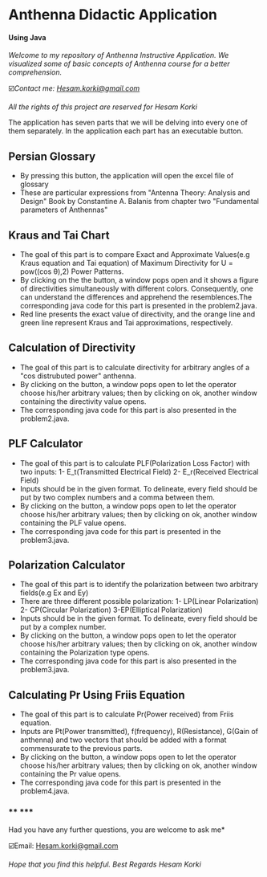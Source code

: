 # **Anthenna Didactic Application**

#### **Using Java**

*Welcome to my repository of Anthenna Instructive Application. We visualized some of basic concepts of Anthenna course for a better comprehension.*

☑️*Contact me: Hesam.korki@gmail.com*

*All the rights of this project are reserved for Hesam Korki*

The application has seven parts that we will be delving into every one of them separately. In the application each part has an executable button.

## **Persian Glossary**

- By pressing this button, the application will open the excel file of glossary
- These are particular expressions from "Antenna Theory: Analysis and Design" Book by Constantine A. Balanis from chapter two "Fundamental parameters of Anthennas"

## **Kraus and Tai Chart**

- The goal of this part is to compare Exact and Approximate Values(e.g Kraus equation and Tai equation) of Maximum Directivity for U = pow((cos θ),2) Power Patterns.
- By clicking on the the button, a window pops open and it shows a figure of directivities simultaneously with different colors. Consequently, one can understand the differences and apprehend the resemblences.The corresponding java code for this part is presented in the problem2.java.
- Red line presents the exact value of directivity, and the orange line and green line represent Kraus and Tai approximations, respectively.

## **Calculation of Directivity**

- The goal of this part is to calculate directivity for arbitrary angles of a "cos distrubuted power" anthenna.
- By clicking on the button, a window pops open to let the operator choose his/her arbitrary values; then by clicking on ok, another window containing the directivity value opens. 
- The corresponding java code for this part is also presented in the problem2.java.

## **PLF Calculator**

- The goal of this part is to calculate PLF(Polarization Loss Factor) with two inputs: 1- E_t(Transmitted Electrical Field)
2- E_r(Received Electrical Field)
- Inputs should be in the given format. To delineate, every field should be put by two complex numbers and a comma between them.
- By clicking on the button, a window pops open to let the operator choose his/her arbitrary values; then by clicking on ok, another window containing the PLF value opens.
- The corresponding java code for this part is presented in the problem3.java.

## **Polarization Calculator**

- The goal of this part is to identify the polarization between two arbitrary fields(e.g Ex and Ey)
- There are three different possible polarization: 1- LP(Linear Polarization) 2- CP(Circular Polarization) 3-EP(Elliptical Polarization)
- Inputs should be in the given format. To delineate, every field should be put by a complex number.
- By clicking on the button, a window pops open to let the operator choose his/her arbitrary values; then by clicking on ok, another window containing the Polarization type opens.
- The corresponding java code for this part is also presented in the problem3.java.

## **Calculating Pr Using Friis Equation**

- The goal of this part is to calculate Pr(Power received) from Friis equation.
- Inputs are Pt(Power transmitted), f(frequency), R(Resistance), G(Gain of anthenna) and two vectors that should be added with a format commensurate to the previous parts.
- By clicking on the button, a window pops open to let the operator choose his/her arbitrary values; then by clicking on ok, another window containing the Pr value opens.
- The corresponding java code for this part is presented in the problem4.java.
### ** ***
Had you have any further questions, you are welcome to ask me* 

☑️Email: Hesam.korki@gmail.com

*Hope that you find this helpful.
Best Regards Hesam Korki*
